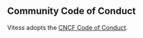 ## Community Code of Conduct

Vitess adopts the [CNCF Code of Conduct](https://github.com/cncf/foundation/blob/master/code-of-conduct.md).